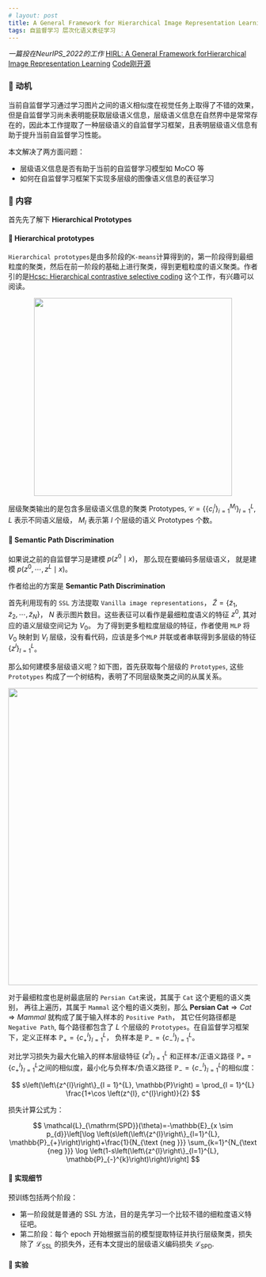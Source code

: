 ```yaml
---
# layout: post
title: A General Framework for Hierarchical Image Representation Learning
tags: 自监督学习 层次化语义表征学习
---
```

*一篇投在NeurIPS_2022的工作*
[HIRL: A General Framework forHierarchical Image Representation Learning](https://arxiv.org/pdf/2205.13159.pdf)
[Code刚开源](https://github.com/hirl-team/HIRL)


### 🦖 动机

当前自监督学习通过学习图片之间的语义相似度在视觉任务上取得了不错的效果，但是自监督学习尚未表明能获取层级语义信息，层级语义信息在自然界中是常常存在的，因此本工作提取了一种层级语义的自监督学习框架，且表明层级语义信息有助于提升当前自监督学习性能。

本文解决了两方面问题：
- 层级语义信息是否有助于当前的自监督学习模型如 MoCO 等
- 如何在自监督学习框架下实现多层级的图像语义信息的表征学习

### 🦖 内容

首先先了解下 **Hierarchical Prototypes** 



#### 🦖 Hierarchical prototypes

`Hierarchical prototypes`是由多阶段的`K-means`计算得到的，第一阶段得到最细粒度的聚类，然后在前一阶段的基础上进行聚类，得到更粗粒度的语义聚类。作者引的是[Hcsc: Hierarchical contrastive selective coding]() 这个工作，有兴趣可以阅读。
<div align=center><img src="http://tva1.sinaimg.cn/large/007d2DYjly1h2n10bg7ssj30hg0amn2i.jpg" width="400"></div>

层级聚类输出的是包含多层级语义信息的聚类 Prototypes, $\mathcal{C}=\left\{\left\{c_{i}^{l}\right\}_{i=1}^{M_{l}}\right\}_{l=1}^{L}$, $L$ 表示不同语义层级， $M_{l}$ 表示第 $l$ 个层级的语义 Prototypes 个数。

#### 🦖 Semantic Path Discrimination

如果说之前的自监督学习是建模 $p\left(z^{0} \mid x\right)$， 那么现在要编码多层级语义， 就是建模 $p\left(z^{0}, \cdots, z^{L} \mid x\right)$。

作者给出的方案是 **Semantic Path Discrimination**

首先利用现有的 `SSL` 方法提取 `Vanilla image representations`， $\tilde{Z}=\left\{\tilde{z}_{1}, \tilde{z}_{2}, \cdots, \tilde{z}_{N}\right\}$， $N$ 表示图片数目。这些表征可以看作是最细粒度语义的特征 $z^0$, 其对应的语义层级空间记为  $V_0$。
为了得到更多粗粒度层级的特征，作者使用 `MLP` 将 $V_0$ 映射到 $V_l$ 层级，没有看代码，应该是多个`MLP` 并联或者串联得到多层级的特征 $\left\{z^{l}\right\}_{l=1}^{L}$。

那么如何建模多层级语义呢？如下图，首先获取每个层级的 `Prototypes`, 这些 `Prototypes` 构成了一个树结构，表明了不同层级聚类之间的从属关系。

<div align=center><img src="http://tva1.sinaimg.cn/large/007d2DYjly1h2n0kegphrj30vd0c6jzk.jpg" width="600"></div>

对于最细粒度也是树最底层的 `Persian Cat`来说，其属于 `Cat` 这个更粗的语义类别， 再往上遍历，其属于 `Mammal` 这个粗的语义类别，那么 $\textbf{Persian Cat} \Rightarrow Cat \Rightarrow Mammal$ 就构成了属于输入样本的 `Positive Path`， 其它任何路径都是 `Negative Path`, 每个路径都包含了 $L$ 个层级的 `Prototypes`。在自监督学习框架下，定义正样本 $\mathbb{P}_{+}=\left\{c_{+}^{l}\right\}_{l=1}^{L}$， 负样本是 $\mathbb{P}_{-}=\left\{c_{-}^{l}\right\}_{l=1}^{L}$。

对比学习损失为最大化输入的样本层级特征 $\left\{z^{l}\right\}_{l=1}^{L}$ 和正样本/正语义路径 $\mathbb{P}_{+}=\left\{c_{+}^{l}\right\}_{l=1}^{L}$之间的相似度，最小化与负样本/负语义路径 $\mathbb{P}_{-}=\left\{c_{-}^{l}\right\}_{l=1}^{L}$的相似度：


$$
s\left(\left\{z^{l}\right\}_{l = 1}^{L}, \mathbb{P}\right) = \prod_{l = 1}^{L} \frac{1+\cos \left(z^{l}, c^{l}\right)}{2}
$$

损失计算公式为：

$$
\mathcal{L}_{\mathrm{SPD}}(\theta)=-\mathbb{E}_{x \sim p_{d}}\left[\log \left(s\left(\left\{z^{l}\right\}_{l=1}^{L}, \mathbb{P}_{+}\right)\right)+\frac{1}{N_{\text {neg }}} \sum_{k=1}^{N_{\text {neg }}} \log \left(1-s\left(\left\{z^{l}\right\}_{l=1}^{L}, \mathbb{P}_{-}^{k}\right)\right)\right]
$$

#### 🦖 实现细节

预训练包括两个阶段：
- 第一阶段就是普通的 SSL 方法，目的是先学习一个比较不错的细粒度语义特征吧。
- 第二阶段：每个 epoch 开始根据当前的模型提取特征并执行层级聚类，损失除了 $\mathcal{L}_{\mathrm{SSL}}$ 的损失外，还有本文提出的层级语义编码损失 $\mathcal{L}_{\mathrm{SPD}}$.



#### 🦖 实验

